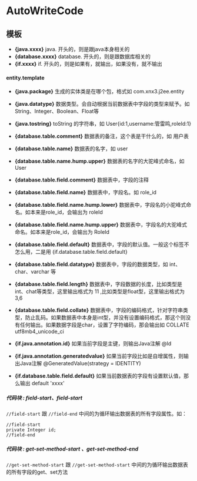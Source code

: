 # AutoWriteCode

## 模板
* **{java.xxxx}** java. 开头的，则是跟java本身相关的
* **{database.xxxx}** database. 开头的，则是跟数据库相关的
* **{if.xxxx}** if. 开头的，则是如果有，就输出，如果没有，就不输出  

#### entity.template  
* **{java.package}** 生成的实体类是在哪个包，格式如 com.xnx3.j2ee.entity  
* **{java.datatype}** 数据类型。会自动根据当前数据表中字段的类型来赋予。如 String、Integer、Boolean、Float等
* **{java.tostring}** toString 的字符串，如 User{id:1,username:管雷鸣,roleId:1}

* **{database.table.comment}** 数据表的备注，这个表是干什么的，如 用户表  
* **{database.table.name}** 数据表的名字，如 user  
* **{database.table.name.hump.upper}** 数据表的名字的大驼峰式命名，如 User  
* **{database.table.field.comment}** 数据表中，字段的注释
* **{database.table.field.name}** 数据表中，字段名。如 role_id
* **{database.table.field.name.hump.lower}** 数据表中，字段名的小驼峰式命名。如本来是role_id，会输出为 roleId
* **{database.table.field.name.hump.upper}** 数据表中，字段名的大驼峰式命名。如本来是role_id，会输出为 RoleId
* **{database.table.field.default}** 数据表中，字段的默认值。一般这个标签不怎么用，二是用 {if.database.table.field.default}
* **{database.table.field.datatype}** 数据表中，字段的数据类型，如 int、char、varchar 等
* **{database.table.field.length}** 数据表中，字段数据的长度，比如类型是int、chat等类型，这里输出格式为 11 ,比如类型是float型，这里输出格式为 3,6
* **{database.table.field.collate}** 数据表中，字段的编码格式，针对字符串类型，防止乱码。如果数据表中本身是int型，并没有设置编码格式，那这个则没有任何输出。如果数据字段是char，设置了字符编码，那会输出如 COLLATE utf8mb4_unicode_ci

* **{if.java.annotation.id}** 如果当前字段是主键，则输出Java注解 @Id
* **{if.java.annotation.generatedvalue}** 如果当前字段比如是自增属性，则输出Java注解 @GeneratedValue(strategy = IDENTITY)
* **{if.database.table.field.default}** 如果当前数据表的字段有设置默认值，那么输出 default 'xxxx'

##### 代码块 : field-start、field-start

````//field-start```` 跟 ````//field-end```` 中间的为循环输出数据表的所有字段属性。如： 

````
//field-start
private Integer id; 
//field-end
````

##### 代码块 : get-set-method-start 、get-set-method-end

````//get-set-method-start```` 跟 ````//get-set-method-start```` 中间的为循环输出数据表的所有字段的get、set方法